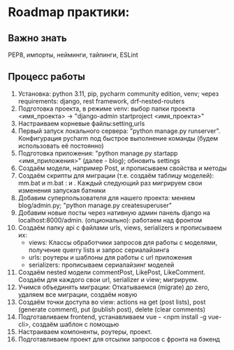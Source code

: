 # Roadmap практики:

## Важно знать
PEP8, импорты, нейминги, тайпинги, ESLint

## Процесс работы
1. Установка: python 3.11, pip, pycharm community edition, venv; через requirements: django, rest framework, drf-nested-routers
2. Подготовка проекта, в режиме venv: выбор папки проекта <имя_проекта> -> "django-admin startproject <имя_проекта>"
3. Настраиваем корневые файлы:setting,urls
4. Первый запуск локального сервера: "python manage.py runserver". Конфигурация pycharm под быстрое выполнение команды (будем использовать её постоянно)
5. Подготовка приложения: "python manage.py startapp <имя_приложения>" (далее - blog); обновить settings
6. Создаём модели, например Post, и прописываем свойства и методы
7. Создаём скрипты для миграции (т.е. создаём таблицу моделей): mm.bat и m.bat : <CALL python manage.py makemigrations blog> и <CALL python manage.py migrate blog>. Каждый следующий раз мигрируем свои изменения запуская батники
8. Добавим суперпользователя для нашего проекта: меняем blog/admin.py; "python manage.py createsuperuser"
9. Добавим новые посты через нативную админ панель django на localhost:8000/admin. (опционально): работаем над фронтом
10. Создаём папку api с файлами urls, views, serializers и прописываем их: 
    * views: Классы обработчики запросов для работы с моделями, получение querry lists и запрос сериалайзинга
    * urls: роутеры и шаблоны для работы с url приложения
    * serializers: прописываем сериалайзинг моделей
11. Создаём nested модели commentPost, LikePost, LikeComment. Создаём для каждого свои url, serializer и view; мигрируем.
12. Учимся объединять миграции: Откатываемся (migrate) до zero, удаляем все миграции, создаём новую 
13. Создаём точки доступа во view: actions на get (post lists), post (generate comment), put (publish post), delete (clear comments)
14. Подготавливаем frontend, устанавливаем vue - <npm install -g vue-cli>, создаём шаблон с помощью <vue init webpack frontend>
15. Настраиваем компоненты, роутеры, проект.
16. Подготавливаем проект для отсылки запросов с фронта на бэкенд